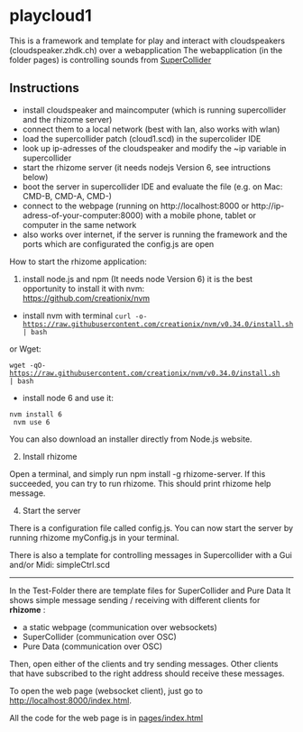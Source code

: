 # playcloud1

This is a framework and template for play and interact with cloudspeakers (cloudspeaker.zhdk.ch) over a webapplication
The webapplication (in the folder pages) is controlling sounds from
[SuperCollider](https://supercollider.github.io/)

Instructions
--------------

- install cloudspeaker and maincomputer (which is running supercollider and the rhizome server)
- connect them to a local network (best with lan, also works with wlan)
- load the supercollider patch (cloud1.scd) in the supercolider IDE
- look up ip-adresses of the cloudspeaker and modify the ~ip variable in supercollider
- start the rhizome server (it needs nodejs Version 6, see intructions below)
- boot the server in supercollider IDE and evaluate the file (e.g. on Mac: CMD-B, CMD-A, CMD-<RETURN>)
- connect to the webpage (running on http://localhost:8000 or http://ip-adress-of-your-computer:8000) with a mobile phone, tablet or computer in the same network
- also works over internet, if the server is running the framework and the ports which are configurated the config.js are open


How to start the rhizome application:

1. install node.js and npm (It needs node Version 6) 
it is the best opportunity to install it with nvm:<br /> https://github.com/creationix/nvm
- install nvm with terminal
<code>curl -o- https://raw.githubusercontent.com/creationix/nvm/v0.34.0/install.sh | bash</code>

or Wget:

<code>wget -qO- https://raw.githubusercontent.com/creationix/nvm/v0.34.0/install.sh | bash</code>

- install node 6 and use it:

<code>nvm install 6<br/>
	nvm use 6</code>
	
You can also download an installer directly from Node.js website.

2) Install rhizome

Open a terminal, and simply run npm install -g rhizome-server. If this succeeded, you can try to run rhizome. This should print rhizome help message.

4) Start the server

There is a configuration file called config.js. You can now start the server by running rhizome myConfig.js in your terminal.

There is also a template for controlling messages in Supercollider with a Gui and/or Midi:
simpleCtrl.scd
	
------

In the Test-Folder there are template files for SuperCollider and Pure Data
It shows simple message sending / receiving with different clients for **rhizome** :

- a static webpage (communication over websockets)
- SuperCollider (communication over OSC)
- Pure Data (communication over OSC)


Then, open either of the clients and try sending messages. Other clients that have subscribed to the right address should receive these messages.

To open the web page (websocket client), just go to [http://localhost:8000/index.html](http://localhost:8000/index.html).

All the code for the web page is in [pages/index.html](https://github.com/sebpiq/rhizome/blob/master/examples/base/pages/index.html) 
